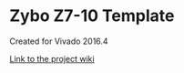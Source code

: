 # Zybo Z7-10 Template <!-- Replace this line with the project name -->
Created for Vivado 2016.4

[Link to the project wiki](https://reference.digilentinc.com/doku.php)

